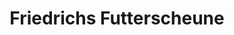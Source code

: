 ---
title: "Friedrichs Futterscheune"
url: /attnang-puchheim/friedrichs-futterscheune/
shop: Tiere
---